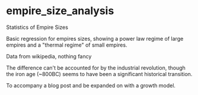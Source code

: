 # empire_size_analysis
Statistics of Empire Sizes

Basic regression for empires sizes, showing a power law regime of large empires and a "thermal regime" of small empires.

Data from wikipedia, nothing fancy

The difference can't be accounted for by the industrial revolution, though the iron age (~800BC) seems to have been a significant historical transition.

To accompany a blog post and be expanded on with a growth model.
